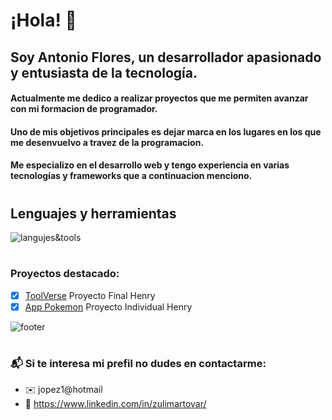 
# ¡Hola! 👋 

## Soy Antonio Flores, un desarrollador apasionado y entusiasta de la tecnología.

#### Actualmente me dedico a realizar proyectos que me permiten avanzar con mi formacion de programador.

#### Uno de mis objetivos principales es dejar marca en los lugares en los que me desenvuelvo a travez de la programacion.

#### Me especializo en el desarrollo web y tengo experiencia en varias tecnologías y frameworks que a continuacion menciono.
#
## Lenguajes y herramientas
![langujes&tools](https://user-images.githubusercontent.com/76783198/182465347-06d45139-1931-4a88-b81a-a6861070c02a.svg)
#
### Proyectos destacado:

- [x] [ToolVerse](https://github.com/Sarapr27/clientToolVerse) Proyecto Final Henry
- [x] [App Pokemon](https://github.com/jopez1/app-pokemon) Proyecto Individual Henry

![footer](https://i.pinimg.com/originals/2f/f4/28/2ff428006f3ade5f10beac69372062ab.gif)

#
### 📬 Si te interesa mi prefil no dudes en contactarme:
- ✉️ jopez1@hotmail
- 📌 https://www.linkedin.com/in/zulimartovar/